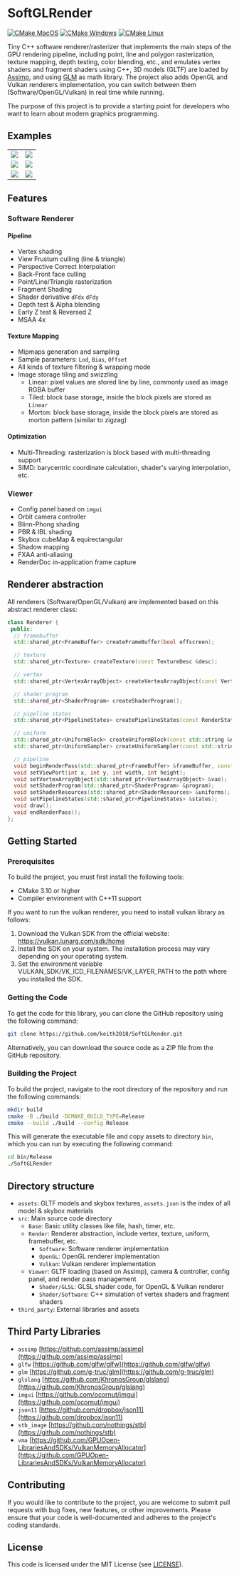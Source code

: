 # SoftGLRender

[![CMake MacOS](https://github.com/keith2018/SoftGLRender/actions/workflows/cmake_macos.yml/badge.svg)](https://github.com/keith2018/SoftGLRender/actions/workflows/cmake_macos.yml)
[![CMake Windows](https://github.com/keith2018/SoftGLRender/actions/workflows/cmake_windows.yml/badge.svg)](https://github.com/keith2018/SoftGLRender/actions/workflows/cmake_windows.yml)
[![CMake Linux](https://github.com/keith2018/SoftGLRender/actions/workflows/cmake_linux.yml/badge.svg)](https://github.com/keith2018/SoftGLRender/actions/workflows/cmake_linux.yml)

Tiny C++ software renderer/rasterizer that implements the main steps of the GPU rendering pipeline, including point,
line and polygon rasterization, texture mapping, depth testing, color blending, etc., and emulates vertex shaders and
fragment shaders using C++, 3D models (GLTF) are loaded
by [Assimp](https://github.com/assimp/assimp), and using [GLM](https://github.com/g-truc/glm) as math library. The
project also adds OpenGL and Vulkan renderers implementation, you can switch between them (Software/OpenGL/Vulkan) in
real time while running.

The purpose of this project is to provide a starting point for developers who want to learn about modern graphics
programming.

## Examples

|                               |                                |
|-------------------------------|--------------------------------|
| ![](screenshot/boombox.png)   | ![](screenshot/robot.png)      |
| ![](screenshot/helmet.png)    | ![](screenshot/glasstable.png) |
| ![](screenshot/brickwall.png) | ![](screenshot/cube.png)       |

## Features

### Software Renderer

#### Pipeline

- Vertex shading
- View Frustum culling (line & triangle)
- Perspective Correct Interpolation
- Back-Front face culling
- Point/Line/Triangle rasterization
- Fragment Shading
- Shader derivative `dFdx` `dFdy`
- Depth test & Alpha blending
- Early Z test & Reversed Z
- MSAA 4x

#### Texture Mapping

- Mipmaps generation and sampling
- Sample parameters: `Lod`, `Bias`, `Offset`
- All kinds of texture filtering & wrapping mode
- Image storage tiling and swizzling
    - Linear: pixel values are stored line by line, commonly used as image RGBA buffer
    - Tiled: block base storage, inside the block pixels are stored as `Linear`
    - Morton: block base storage, inside the block pixels are stored as morton pattern (similar to zigzag)

#### Optimization

- Multi-Threading: rasterization is block based with multi-threading support
- SIMD: barycentric coordinate calculation, shader's varying interpolation, etc.

### Viewer

- Config panel based on `imgui`
- Orbit camera controller
- Blinn-Phong shading
- PBR & IBL shading
- Skybox cubeMap & equirectangular
- Shadow mapping
- FXAA anti-aliasing
- RenderDoc in-application frame capture

## Renderer abstraction

All renderers (Software/OpenGL/Vulkan) are implemented based on this abstract renderer class:

```cpp
class Renderer {
 public:
  // framebuffer
  std::shared_ptr<FrameBuffer> createFrameBuffer(bool offscreen);

  // texture
  std::shared_ptr<Texture> createTexture(const TextureDesc &desc);

  // vertex
  std::shared_ptr<VertexArrayObject> createVertexArrayObject(const VertexArray &vertexArray);

  // shader program
  std::shared_ptr<ShaderProgram> createShaderProgram();

  // pipeline states
  std::shared_ptr<PipelineStates> createPipelineStates(const RenderStates &renderStates);

  // uniform
  std::shared_ptr<UniformBlock> createUniformBlock(const std::string &name, int size);
  std::shared_ptr<UniformSampler> createUniformSampler(const std::string &name, const TextureDesc &desc);

  // pipeline
  void beginRenderPass(std::shared_ptr<FrameBuffer> &frameBuffer, const ClearStates &states);
  void setViewPort(int x, int y, int width, int height);
  void setVertexArrayObject(std::shared_ptr<VertexArrayObject> &vao);
  void setShaderProgram(std::shared_ptr<ShaderProgram> &program);
  void setShaderResources(std::shared_ptr<ShaderResources> &uniforms);
  void setPipelineStates(std::shared_ptr<PipelineStates> &states);
  void draw();
  void endRenderPass();
};
```

## Getting Started

### Prerequisites

To build the project, you must first install the following tools:

- CMake 3.10 or higher
- Compiler environment with C++11 support

If you want to run the vulkan renderer, you need to install vulkan library as follows:

1. Download the Vulkan SDK from the official website: https://vulkan.lunarg.com/sdk/home
2. Install the SDK on your system. The installation process may vary depending on your operating system.
3. Set the environment variable VULKAN_SDK/VK_ICD_FILENAMES/VK_LAYER_PATH to the path where you installed the SDK.

### Getting the Code

To get the code for this library, you can clone the GitHub repository using the following command:

```bash
git clone https://github.com/keith2018/SoftGLRender.git
```

Alternatively, you can download the source code as a ZIP file from the GitHub repository.

### Building the Project

To build the project, navigate to the root directory of the repository and run the following commands:

```bash
mkdir build
cmake -B ./build -DCMAKE_BUILD_TYPE=Release
cmake --build ./build --config Release
```

This will generate the executable file and copy assets to directory `bin`, which you can run by executing the following
command:

```bash
cd bin/Release
./SoftGLRender
```

## Directory structure

- `assets`: GLTF models and skybox textures, `assets.json` is the index of all model & skybox materials
- `src`: Main source code directory
    - `Base`: Basic utility classes like file, hash, timer, etc.
    - `Render`: Renderer abstraction, include vertex, texture, uniform, framebuffer, etc.
        - `Software`: Software renderer implementation
        - `OpenGL`: OpenGL renderer implementation
        - `Vulkan`: Vulkan renderer implementation
    - `Viewer`: GLTF loading (based on Assimp), camera & controller, config panel, and render pass management
        - `Shader/GLSL`: GLSL shader code, for OpenGL & Vulkan renderer
        - `Shader/Software`: C++ simulation of vertex shaders and fragment shaders
- `third_party`: External libraries and assets

## Third Party Libraries

- `assimp` [https://github.com/assimp/assimp](https://github.com/assimp/assimp)
- `glfw` [https://github.com/glfw/glfw](https://github.com/glfw/glfw)
- `glm` [https://github.com/g-truc/glm](https://github.com/g-truc/glm)
- `glslang` [https://github.com/KhronosGroup/glslang](https://github.com/KhronosGroup/glslang)
- `imgui` [https://github.com/ocornut/imgui](https://github.com/ocornut/imgui)
- `json11` [https://github.com/dropbox/json11](https://github.com/dropbox/json11)
- `stb_image` [https://github.com/nothings/stb](https://github.com/nothings/stb)
- `vma` [https://github.com/GPUOpen-LibrariesAndSDKs/VulkanMemoryAllocator](https://github.com/GPUOpen-LibrariesAndSDKs/VulkanMemoryAllocator)

## Contributing

If you would like to contribute to the project, you are welcome to submit pull requests with bug fixes, new features, or
other improvements. Please ensure that your code is well-documented and adheres to the project's coding standards.

## License

This code is licensed under the MIT License (see [LICENSE](LICENSE)).
